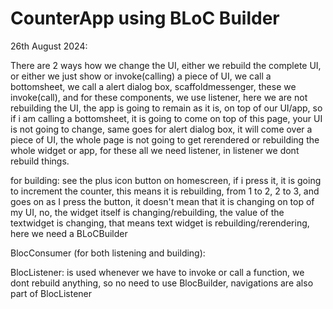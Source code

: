 # CounterApp using BLoC Builder 


26th August 2024:

There are 2 ways how we change the UI, either we rebuild the complete UI, or either we just show or invoke(calling) a piece of UI, we call a bottomsheet, we call a alert dialog box, scaffoldmessenger, these we invoke(call), and for these components, we use listener, here we are not rebuilding the UI, the app is going to remain as it is, on top of our UI/app, so if i am calling a bottomsheet, it is going to come on top of this page, your UI is not going to change, same goes for alert dialog box, it will come over a piece of UI, the whole page is not going to get rerendered or rebuilding the whole widget or app, for these all we need listener, in listener we dont rebuild things. 

for building:
see the plus icon button on homescreen, if i press it, it is going to increment the counter, this means it is rebuilding, from 1 to 2, 2 to 3, and goes on as I press the button, it doesn't mean that it is changing on top of my UI, no, the widget itself is changing/rebuilding, the value of the textwidget is changing, that means text widget is rebuilding/rerendering, here we need a BLoCBuilder

BlocConsumer (for both listening and building):

BlocListener: is used whenever we have to invoke or call a function, we dont rebuild anything, so no need to use BlocBuilder, navigations are also part of BlocListener

